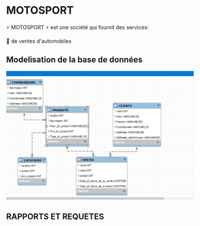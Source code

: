 
 # MOTOSPORT
 
:zap: MOTOSPORT :zap: est une société qui fournit des services:

:pushpin: de ventes d'automobiles  


 ## Modelisation de la base de données
 
![image](reverse_engineering.png)



## RAPPORTS ET REQUETES
